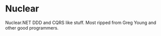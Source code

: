 # Nuclear
Nuclear.NET DDD and CQRS like stuff. Most ripped from Greg Young and other good programmers.
